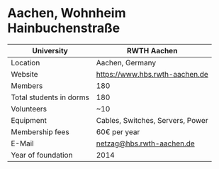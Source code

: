 # Aachen, Wohnheim Hainbuchenstraße

University              | RWTH Aachen
------------------------|-----------------------------------
Location                | Aachen, Germany
Website                 | <https://www.hbs.rwth-aachen.de>
Members                 | 180
Total students in dorms | 180
Volunteers              | ~10
Equipment               | Cables, Switches, Servers, Power
Membership fees         | 60€ per year
E-Mail                  | <netzag@hbs.rwth-aachen.de>
Year of foundation      | 2014
